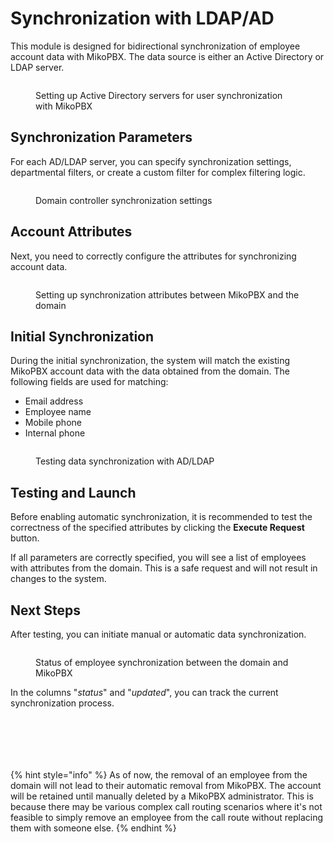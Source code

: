 # Synchronization with LDAP/AD

This module is designed for bidirectional synchronization of employee account data with MikoPBX. The data source is either an Active Directory or LDAP server.

<figure><img src="../../.gitbook/assets/ModuleLdapSync%20-%20index.png" alt=""><figcaption><p>Setting up Active Directory servers for user synchronization with MikoPBX</p></figcaption></figure>

## Synchronization Parameters

For each AD/LDAP server, you can specify synchronization settings, departmental filters, or create a custom filter for complex filtering logic.

<figure><img src="../../.gitbook/assets/ModuleLdapSync%20-%20modify%201.png" alt=""><figcaption><p>Domain controller synchronization settings</p></figcaption></figure>

## Account Attributes

Next, you need to correctly configure the attributes for synchronizing account data.

<figure><img src="../../.gitbook/assets/ModuleLdapSync%20-%20modify%202.png" alt=""><figcaption><p>Setting up synchronization attributes between MikoPBX and the domain</p></figcaption></figure>

## Initial Synchronization

During the initial synchronization, the system will match the existing MikoPBX account data with the data obtained from the domain. The following fields are used for matching:

* Email address
* Employee name
* Mobile phone
* Internal phone

<figure><img src="../../.gitbook/assets/ModuleLdapSync%20-%20modify%204.png" alt=""><figcaption><p>Testing data synchronization with AD/LDAP</p></figcaption></figure>

## Testing and Launch

Before enabling automatic synchronization, it is recommended to test the correctness of the specified attributes by clicking the **Execute Request** button.

If all parameters are correctly specified, you will see a list of employees with attributes from the domain. This is a safe request and will not result in changes to the system.

## Next Steps

After testing, you can initiate manual or automatic data synchronization.

<figure><img src="../../.gitbook/assets/ModuleLdapSync%20-%20modify%205.png" alt=""><figcaption><p>Status of employee synchronization between the domain and MikoPBX</p></figcaption></figure>

In the columns "_status_" and "_updated_", you can track the current synchronization process.

<div>

<figure><img src="../../.gitbook/assets/ModuleLdapSync - modify 1.png" alt=""><figcaption></figcaption></figure>

 

<figure><img src="../../.gitbook/assets/ModuleLdapSync - modify 2.png" alt=""><figcaption></figcaption></figure>

 

<figure><img src="../../.gitbook/assets/ModuleLdapSync - modify 3.png" alt=""><figcaption></figcaption></figure>

 

<figure><img src="../../.gitbook/assets/ModuleLdapSync - index.png" alt=""><figcaption></figcaption></figure>

 

<figure><img src="../../.gitbook/assets/ModuleLdapSync - modify 4.png" alt=""><figcaption></figcaption></figure>

 

<figure><img src="../../.gitbook/assets/ModuleLdapSync - modify 5.png" alt=""><figcaption></figcaption></figure>

</div>

{% hint style="info" %}
As of now, the removal of an employee from the domain will not lead to their automatic removal from MikoPBX. The account will be retained until manually deleted by a MikoPBX administrator. This is because there may be various complex call routing scenarios where it's not feasible to simply remove an employee from the call route without replacing them with someone else.
{% endhint %}
